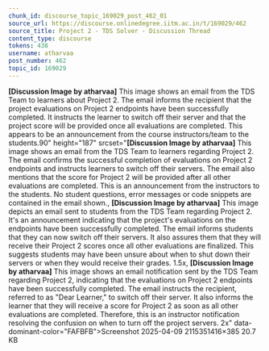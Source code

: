 ```yaml
---
chunk_id: discourse_topic_169029_post_462_01
source_url: https://discourse.onlinedegree.iitm.ac.in/t/169029/462
source_title: Project 2 - TDS Solver - Discussion Thread
content_type: discourse
tokens: 438
username: atharvaa
post_number: 462
topic_id: 169029
---
```


**[Discussion Image by atharvaa]** This image shows an email from the TDS Team to learners about Project 2. The email informs the recipient that the project evaluations on Project 2 endpoints have been successfully completed. It instructs the learner to switch off their server and that the project score will be provided once all evaluations are completed. This appears to be an announcement from the course instructors/team to the students.90" height="187" srcset="**[Discussion Image by atharvaa]** This image shows an email from the TDS Team to learners regarding Project 2. The email confirms the successful completion of evaluations on Project 2 endpoints and instructs learners to switch off their servers. The email also mentions that the score for Project 2 will be provided after all other evaluations are completed. This is an announcement from the instructors to the students. No student questions, error messages or code snippets are contained in the email shown., **[Discussion Image by atharvaa]** This image depicts an email sent to students from the TDS Team regarding Project 2. It's an announcement indicating that the project's evaluations on the endpoints have been successfully completed. The email informs students that they can now switch off their servers. It also assures them that they will receive their Project 2 scores once all other evaluations are finalized. This suggests students may have been unsure about when to shut down their servers or when they would receive their grades. 1.5x, **[Discussion Image by atharvaa]** This image shows an email notification sent by the TDS Team regarding Project 2, indicating that the evaluations on Project 2 endpoints have been successfully completed. The email instructs the recipient, referred to as "Dear Learner," to switch off their server. It also informs the learner that they will receive a score for Project 2 as soon as all other evaluations are completed. Therefore, this is an instructor notification resolving the confusion on when to turn off the project servers. 2x" data-dominant-color="FAFBFB">Screenshot 2025-04-09 2115351416×385 20.7 KB
